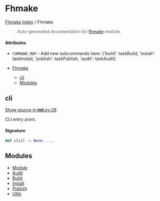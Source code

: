# Fhmake

[Fhmake Index](../README.md#fhmake-index) / Fhmake

> Auto-generated documentation for [fhmake](../../../fhmake/__init__.py) module.

#### Attributes

- `COMMAND_MAP` - Add new subcommands here: {'build': taskBuild, 'install': taskInstall, 'publish': taskPublish, 'audit': taskAudit}


- [Fhmake](#fhmake)
  - [cli](#cli)
  - [Modules](#modules)

## cli

[Show source in __init__.py:28](../../../fhmake/__init__.py#L28)

CLI entry point.

#### Signature

```python
def cli() -> None: ...
```



## Modules

- [Module](./module.md)
- [Audit](./audit.md)
- [Build](./build.md)
- [Install](./install.md)
- [Publish](./publish.md)
- [Utils](./utils.md)